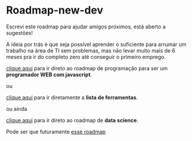 # Roadmap-new-dev
Escrevi este roadmap para ajudar amigos próximos, está aberto a sugestões!

A ideia por trás é que seja possível aprender o suficiente para arrumar um trabalho na área de TI sem problemas, mas não levar muito mais de 6 meses pra ir do completo zero até conseguir o primeiro emprego.

[clique aqui](roadmap-software-engineer.md) para ir direto ao roadmap de programação para ser um **programador WEB com javascript**.

ou

[clique aqui](ferramentas.md) para ir diretamente a **lista de ferramentas**.

ou ainda

[clique aqui](roadmap-data-science.md) para ir direto ao roadmap de **data science**.

Pode ser que futuramente [esse roadmap](roadmap-software-engineer.md)